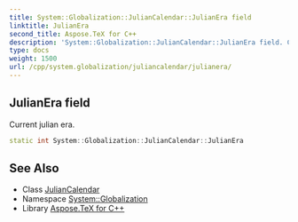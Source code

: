 ```yaml
---
title: System::Globalization::JulianCalendar::JulianEra field
linktitle: JulianEra
second_title: Aspose.TeX for C++
description: 'System::Globalization::JulianCalendar::JulianEra field. Current julian era in C++.'
type: docs
weight: 1500
url: /cpp/system.globalization/juliancalendar/julianera/
---
```

## JulianEra field


Current julian era.

```cpp
static int System::Globalization::JulianCalendar::JulianEra
```

## See Also

* Class [JulianCalendar](../)
* Namespace [System::Globalization](../../)
* Library [Aspose.TeX for C++](../../../)
